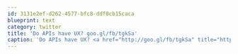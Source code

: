 ```yaml
---
id: 3131e2ef-d262-4577-bfc8-ddf0cb15caca
blueprint: text
category: twitter
title: 'Do APIs have UX? goo.gl/fb/tgkSa'
caption: 'Do APIs have UX? <a href="http://goo.gl/fb/tgkSa" title="http://goo.gl/fb/tgkSa" class="link link_untco">goo.gl/fb/tgkSa</a>'
---
```

